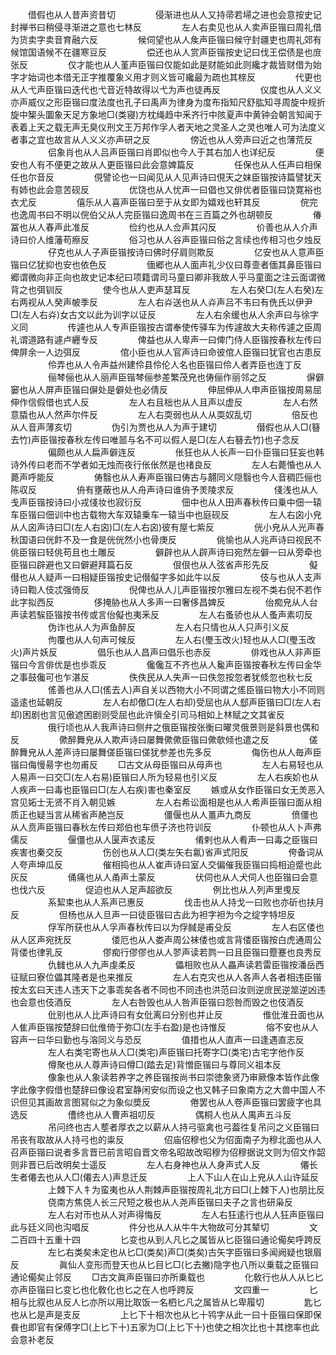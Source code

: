 <!-- { "loadSidebar": true } -->
　　借假也从人昔声资昔切
　　
　　侵渐进也从人又持帚若埽之进也会意按史记封禅书曰稍侵寻渐进之意也七林反
　　
　　左人右卖见也从人卖声臣锴曰周礼借为货卖字卖音育融六反
　　
　　候伺望也从人矦声臣锴曰候守封疆吏也周礼郊有候馆国语候不在疆寒豆反
　　
　　偿还也从人赏声臣锴按史记曰伐王偿债是也庻张反
　　
　　仅才能也从人堇声臣锴曰仅能如此是财能如此则纔才裁皆财借为始字才始词也本借无正字推覆象义用才则义皆可纔最为疏也其榇反
　　
　　代更也从人弋声臣锴曰迭代也弋音近特故得以弋为声也徒再反
　　
　　仪度也从人义义亦声威仪之形臣锴曰度法度也孔子曰禹声为律身为度布指知尺舒肱知寻周旋中规折旋中榘头圜象天足方象地□(类寝)方枕绳趋中釆齐行中陔夏声中黄钟会朝言知闻于表着上天之载无声无臭仪刑文王万邦作孚人者天地之灵圣人之灵也唯人可为法度义者事之宜也故言从人义义亦声研之反
　　
　　傍近也从人旁声曰近之也薄荒反
　　
　　侣象肖也从人吕声臣锴曰肖即似也今人于其右加人也详纪反
　　
　　便安也人有不便更之故从人更臣锴曰此会意婢篇反
　　
　　任保也从人任声曰相保任也尔音反
　　
　　俔譬论也一曰闻见从人见声诗曰俔天之妺臣锴按诗篇譬犹天有姉也此会意苦砚反
　　
　　优饶也从人忧声一曰倡也又俳优者臣锴曰饶寛裕也衣尤反
　　
　　僖乐从人喜声臣锴曰至于从女即为嬉戏也轩其反
　　
　　俒完也逸周书曰不明以俒伯父从人完臣锴曰逸周书在三百篇之外也胡顿反
　　
　　偆冨也从人春声此准反
　　
　　俭约也从人佥声其闪反
　　
　　价善也从人介声诗曰价人维藩苟瘵反
　　
　　俗习也从人谷声臣锴曰俗之言续也传相习也夕烛反
　　
　　仔克也从人子声臣锴按诗曰佛时仔肩则欺反
　　
　　亿安也从人意声臣锴曰亿犹抑也安也依色反
　　
　　偭郷也从人面声礼少仪曰尊壸者偭其鼻臣锴曰郷谓微向非正向也故史记本纪曰项籍谓司马童曰卿非我故人乎马童面之注云面谓微背之也弭钏反
　　
　　使今也从人吏声瑟耳反
　　
　　左人右癸□(左人右癸)左右两视从人癸声帔季反
　　
　　左人右灷送也从人灷声吕不韦曰有侁氏以伊尹□(左人右灷)女古文以此为训字以证反
　　
　　左人右余缓也从人余声曰与徐字义同
　　
　　传遽也从人专声臣锴按古谓奉使传驿车为传遽故大夫称传遽之臣周礼谓道路有遽卢纒专反
　　
　　俾益也从人卑声一曰俾门侍人臣锴按春秋左传曰俾屏余一人边弭反
　　
　　倌小臣也从人官声诗曰命彼倌人臣锴曰犹官也古患反
　　
　　伶弄也从人令声益州建伶县伶伦人名也臣锴曰伶人者弄臣也连丁反
　　
　　俪棽俪也从人丽声臣锴棽俪参差繁茂皃也俦俪作丽邻之反
　　
　　偋僻窭也从人屏声臣锴曰偋处是僻处也必倩反
　　
　　伸屈伸从人申声臣锴按周易屈伸作信假借也式人反
　　
　　左人右且柮也从人且声以虚反
　　
　　左人右然意膬也从人然声尔件反
　　
　　左人右耎弱也从人从耎奴乱切
　　
　　倍反也从人音声薄亥切
　　
　　伪引为贾也从人为声于建切
　　
　　僣假也从人□(簮去竹)声臣锴按春秋左传曰唯噐与名不可以假人是□(左人右簮去竹)也子念反
　　
　　偏颇也从人扁声僻连反
　　
　　伥狂也从人长声一曰仆臣锴曰狂妄也韩诗外传曰老而不学者如无烛而夜行伥伥然是也禇良反
　　
　　左人右薨惛也从人薨声呼能反
　　
　　俦翳也从人寿声臣锴曰俦古与翿同义隠翳也今人音稠匹俪也陈収反
　　
　　侜有壅蔽也从人舟声诗曰谁侜予羙陵求反
　　
　　俴浅也从人戋声臣锴按诗曰小戎俴妆也寂衍反
　　
　　佃中也从人田声春秋传曰乗中佃一辕车臣锴曰佃训中也古载物大车双辕乗车一辕当中也庭砚反
　　
　　左人右囟小皃从人囟声诗曰□(左人右囟)□(左人右囟)彼有屋七紫反
　　
　　侊小皃从人光声春秋国语曰侊飰不及一食是侊侊然小也骨庚反
　　
　　佻愉也从人兆声诗曰视民不佻臣锴曰轻佻苟且也土雕反
　　
　　僻辟也从人辟声诗曰宛然左僻一曰从旁牵也臣锴曰辟避也又曰僻避拜篇石反
　　
　　佷佷也从人弦省声形先反
　　
　　儗僣也从人疑声一曰相疑臣锴按史记僣儗字多如此牛以反
　　
　　伎与也从人支声诗曰鞫人伎忒强倚反
　　
　　倪俾也从人儿声臣锴按尔雅曰左视不类右倪不若作此字拟西反
　　
　　侈掩胁也从人多声一曰奢侈昌婢反
　　
　　佁痴皃从人台声读若騃臣锴按书传或言佁儗也夷釆反
　　
　　左人右蚤骄也从人蚤声素叨反
　　
　　伪诈也从人为声鱼醉反
　　
　　左人右只情也从人只声引义反
　　
　　佝覆也从人句声可候反
　　
　　左人右(璺玉改火)轻也从人□(璺玉改火)声片妖反
　　
　　倡乐也从人昌声曰倡乐也赤反
　　
　　俳戏也从人非声臣锴曰今言俳优是也歩乖反
　　
　　儳儳互不齐也从人毚声臣锴按春秋左传曰金华之事鼓儳可也乍湛反
　　
　　佚佚民从人失声一曰佚忽按忽者犹倐忽也秋七反
　　
　　傜善也从人□(傜去人)声自关以西物大小不同谓之傜臣锴曰物大小不同则遥逺也延朝反
　　
　　左人右却儌□(左人右却)受屈也从人郄声臣锴曰□(左人右却)困剧也言见傲遮困剧则受屈也此许愼全引司马相如上林赋之文其雀反
　　
　　俄行顷也从人我声诗曰侧弁之俄臣锴按张衡曰曜灵俄景则是斜景也偶和反
　　
　　僛醉舞皃从人欺声诗曰屡舞僛僛臣锴曰僛欹倾也遣之反
　　
　　傞醉舞皃从人差声诗曰屡舞傞臣锴曰傞犹参差也先多反
　　
　　侮伤也从人毎声臣锴曰侮慢昜字也勿甫反
　　□古文从母臣锴曰从母声也
　　
　　左人右易轻也从人易声一曰交□(左人右易)臣锴曰人所为轻易也引义反
　　
　　左人右疾妎也从人疾声一曰毒也臣锴曰□(左人右疾)害也秦室反
　　嫉或从女作臣锴曰女无羙恶入宫见妬士无贤不肖入朝见嫉
　　
　　左人右希讼面相是也从人希声臣锴曰面从相质正也疑当言从稀省声赩岂反
　　
　　僵偃也从人畺声九商反
　　
　　偾僵也从人贲声臣锴曰春秋左传曰郑伯也车偾子济也符训反
　　
　　仆顿也从人卜声弗儒反
　　
　　偃僵也从人匽声衣逺反
　　
　　倄剌也从人肴声一曰毒之臣锴曰疾害也秦交反
　　
　　伤创也从人□(类左矢右氱)省声式阳反
　　
　　侉备词从人夸声坤瓜反
　　
　　催相捣也从人崔声诗曰室人交偏催我臣锴曰捣相迫蹙也此灰反
　　
　　俑痛也从人甬声土蒙反
　　
　　伏伺也从人犬伺人也臣锴曰会意也伐六反
　　
　　促迫也从人足声超欲反
　　
　　例比也从人列声里曵反
　　
　　系絜束也从人系声已惠反
　　
　　伐击也从人持戈一曰败也亦斫也扶月反
　　
　　但杨也从人旦声一曰徒臣锴曰古此为袒字袒为今之绽字特坦反
　　
　　俘军所获也从人孚声春秋传曰以为俘馘是甫殳反
　　
　　左人右区偻也从人区声宛抚反
　　
　　偻厄也从人娄声周公袜偻也或言背偻臣锴按白虎通周公背偻也律乳反
　　
　　僇痴行僇僇也从人翏声读若鹨一曰且臣锴曰蹷蹇也良秀反
　　
　　仇雠也从人九声虔柔反
　　
　　儡相败也从人畾声读若雷臣锴按潘岳西征赋曰寮位儡其隆者是也来推反
　　
　　左人右克灾也从人各声人各者相违臣锴按太玄曰天违人违天下之事乖矣各者不同也不同违也洪范曰汝则逆庻民逆筮逆凶违也会意也伎酒反
　　
　　左人右咎毁也从人咎声臣锴曰怨咎而毁之也伎酒反
　　
　　仳别也从人比声诗曰有女仳离曰分别也并止反
　　
　　倠仳淮丑面也从人隹声臣锴按楚辞曰仳倠倚于弥□(左手右盈)是也诗惟反
　　
　　傛不安也从人容声一曰华曰勤也与溶同义与恐反
　　
　　值措也从人直声一曰逢遇直志反
　　
　　左人右类宅寄也从人□(类宅)声臣锴曰托寄字□(类宅)古宅字他作反
　　
　　僔聚也从人尊声诗曰僔□(踏去足)背憎臣锴曰与尊同义祖本反
　　
　　像象也从人象读若养字之养臣锴按尚书曰崇徳象贤乃审厥像本皆作此像字此像字假借也楚辞曰像设君室静闲安似而设之也又韩子曰象南方之大兽中国人不识但见其画故言图冩似之为象似奬反
　　
　　倦罢也从人卷声臣锴曰罢疲字也具选反
　　
　　傮终也从人曹声祖叨反
　　
　　偶桐人也从人禺声五斗反
　　
　　吊问终也古人塟者厚衣之以薪从人持弓驱禽也弓葢徃复吊问之义臣锴曰吊丧有取故从人持弓也的粜反
　　
　　佋庙佋穆也父为佋面南子为穆北面也从人召声臣锴曰说者多言晋已前言昭自晋文帝名昭故改昭穆为佋穆据说文则为佋文作韶则非晋已后改明矣士遥反
　　
　　左人右身神也从人身声式人反
　　
　　僊长生者僊去也从人□(僊去人)声息迁反
　　
　　上人下山人在山上皃从人山许延反
　　
　　上棘下人牜为蛮夷也从人荆棘声臣锴按周礼北方曰□(上棘下人)也朋比反
　　
　　侥南方焦侥人长三尺短之极也从人尧声臣锴曰夫子之言也研枭反
　　
　　左人右对帀也从人对声得悔反
　　
　　左人右狂逺行也从人狂声臣锴曰此与廷义同也沟唱反
　　
　　件分也从人从牛牛大物故可分其辇切
　　
　　文二百四十五重十四
　　
　　匕变也从到人凡匕之属皆从匕臣锴曰通论僃矣呼跨反
　　
　　左匕右类矣未定也从匕□(类矣)声□(类矣)古矢字臣锴曰多闻阙疑也银眉反
　　
　　眞仙人变形而登天也从匕目匕□(匕去撇)隐字也八所以乗载之臣锴曰通论僃矣止邻反
　　□古文眞声臣锴曰亦所乗载也
　　
　　化敎行也从人从匕匕亦声臣锴曰匕变匕也化敎化也匕之在人也呼跨反
　　
　　文四重一
　　
　　匕相与比叙也从反人匕亦所以用比取饭一名柶匕凡之属皆从匕卑履切
　　
　　匙匕也从匕是声是支反
　　
　　上匕下十相次也从匕十鸨字从此一曰十臣锴曰保即保飬也即官有保傅字□(上匕下十)五家为□(上匕下十)也使之相次比也十其揔率也此会意补老反
　　
